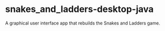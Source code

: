 # snakes_and_ladders-desktop-java
A graphical user interface app that rebuilds the Snakes and Ladders game.
